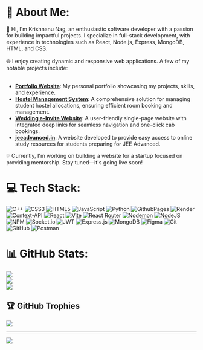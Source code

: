 # 💫 About Me:
👋 Hi, I'm Krishnanu Nag, an enthusiastic software developer with a passion for building impactful projects. I specialize in full-stack development, with experience in technologies such as React, Node.js, Express, MongoDB, HTML, and CSS.<br><br>🌐 I enjoy creating dynamic and responsive web applications. A few of my notable projects include:<br><br>
- [**Portfolio Website**](https://krishnanu-nag.github.io/Portfolio_final/index.html): My personal portfolio showcasing my projects, skills, and experience.
- [**Hostel Management System**](https://hostel-management-krishnanu-nag.netlify.app/): A comprehensive solution for managing student hostel allocations, ensuring efficient room booking and management.<br>
- [**Wedding e-Invite Website**](https://krishnanu-nag.github.io/wedding-ecard-invitation/): A user-friendly single-page website with integrated deep links for seamless navigation and one-click cab bookings.<br>
- [**jeeadvanced.in**](https://jeeadvanced.in): A website developed to provide easy access to online study resources for students preparing for JEE Advanced.<br>



💡 Currently, I'm working on building a website for a startup focused on providing mentorship. Stay tuned—it's going live soon!

# 💻 Tech Stack:
![C++](https://img.shields.io/badge/c++-%2300599C.svg?style=for-the-badge&logo=c%2B%2B&logoColor=white) ![CSS3](https://img.shields.io/badge/css3-%231572B6.svg?style=for-the-badge&logo=css3&logoColor=white) ![HTML5](https://img.shields.io/badge/html5-%23E34F26.svg?style=for-the-badge&logo=html5&logoColor=white) ![JavaScript](https://img.shields.io/badge/javascript-%23323330.svg?style=for-the-badge&logo=javascript&logoColor=%23F7DF1E) ![Python](https://img.shields.io/badge/python-3670A0?style=for-the-badge&logo=python&logoColor=ffdd54) ![GithubPages](https://img.shields.io/badge/github%20pages-121013?style=for-the-badge&logo=github&logoColor=white) ![Render](https://img.shields.io/badge/Render-%46E3B7.svg?style=for-the-badge&logo=render&logoColor=white) ![Context-API](https://img.shields.io/badge/Context--Api-000000?style=for-the-badge&logo=react) ![React](https://img.shields.io/badge/react-%2320232a.svg?style=for-the-badge&logo=react&logoColor=%2361DAFB) ![Vite](https://img.shields.io/badge/vite-%23646CFF.svg?style=for-the-badge&logo=vite&logoColor=white) ![React Router](https://img.shields.io/badge/React_Router-CA4245?style=for-the-badge&logo=react-router&logoColor=white) ![Nodemon](https://img.shields.io/badge/NODEMON-%23323330.svg?style=for-the-badge&logo=nodemon&logoColor=%BBDEAD) ![NodeJS](https://img.shields.io/badge/node.js-6DA55F?style=for-the-badge&logo=node.js&logoColor=white) ![NPM](https://img.shields.io/badge/NPM-%23CB3837.svg?style=for-the-badge&logo=npm&logoColor=white) ![Socket.io](https://img.shields.io/badge/Socket.io-black?style=for-the-badge&logo=socket.io&badgeColor=010101) ![JWT](https://img.shields.io/badge/JWT-black?style=for-the-badge&logo=JSON%20web%20tokens) ![Express.js](https://img.shields.io/badge/express.js-%23404d59.svg?style=for-the-badge&logo=express&logoColor=%2361DAFB) ![MongoDB](https://img.shields.io/badge/MongoDB-%234ea94b.svg?style=for-the-badge&logo=mongodb&logoColor=white) ![Figma](https://img.shields.io/badge/figma-%23F24E1E.svg?style=for-the-badge&logo=figma&logoColor=white) ![Git](https://img.shields.io/badge/git-%23F05033.svg?style=for-the-badge&logo=git&logoColor=white) ![GitHub](https://img.shields.io/badge/github-%23121011.svg?style=for-the-badge&logo=github&logoColor=white) ![Postman](https://img.shields.io/badge/Postman-FF6C37?style=for-the-badge&logo=postman&logoColor=white)
# 📊 GitHub Stats:
![](https://github-readme-stats.vercel.app/api?username=Krishnanu-nag&theme=dark&hide_border=false&include_all_commits=false&count_private=true)<br/>
![](https://github-readme-streak-stats.herokuapp.com/?user=Krishnanu-nag&theme=dark&hide_border=false)<br/>
![](https://github-readme-stats.vercel.app/api/top-langs/?username=Krishnanu-nag&theme=dark&hide_border=false&include_all_commits=false&count_private=true&layout=compact)

## 🏆 GitHub Trophies
![](https://github-profile-trophy.vercel.app/?username=Krishnanu-nag&theme=radical&no-frame=true&no-bg=false&margin-w=4)

---
[![](https://visitcount.itsvg.in/api?id=Krishnanu-nag&icon=7&color=0)](https://visitcount.itsvg.in)

<!-- Proudly created with GPRM ( https://gprm.itsvg.in ) -->

